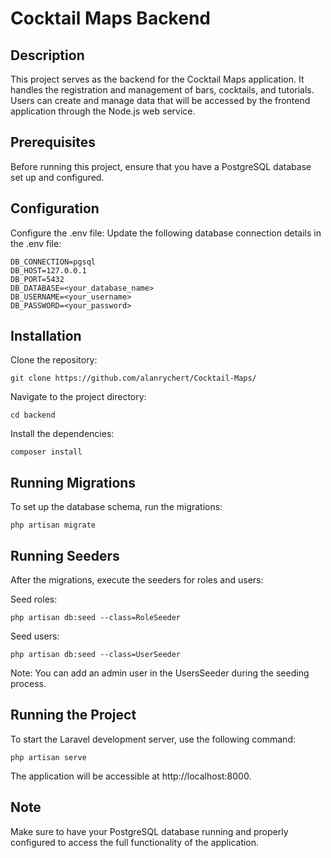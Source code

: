 # Cocktail Maps Backend

## Description

This project serves as the backend for the Cocktail Maps application. It handles the registration and management of bars, cocktails, and tutorials. Users can create and manage data that will be accessed by the frontend application through the Node.js web service.

## Prerequisites

Before running this project, ensure that you have a PostgreSQL database set up and configured.

## Configuration

Configure the .env file: Update the following database connection details in the .env file:

    DB_CONNECTION=pgsql
    DB_HOST=127.0.0.1
    DB_PORT=5432
    DB_DATABASE=<your_database_name>
    DB_USERNAME=<your_username>
    DB_PASSWORD=<your_password>

## Installation

Clone the repository:

``` git clone https://github.com/alanrychert/Cocktail-Maps/ ```

Navigate to the project directory:

``` cd backend ```

Install the dependencies:

``` composer install ```

## Running Migrations

To set up the database schema, run the migrations:

``` php artisan migrate ```

## Running Seeders
After the migrations, execute the seeders for roles and users:

Seed roles:

``` php artisan db:seed --class=RoleSeeder ```

Seed users:

```php artisan db:seed --class=UserSeeder ```

Note: You can add an admin user in the UsersSeeder during the seeding process.

## Running the Project

To start the Laravel development server, use the following command:

``` php artisan serve ```

The application will be accessible at http://localhost:8000.

## Note

Make sure to have your PostgreSQL database running and properly configured to access the full functionality of the application.

